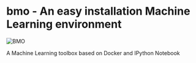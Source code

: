 bmo - An easy installation Machine Learning environment
===

![BMO](http://img2.wikia.nocookie.net/__cb20120403002939/adventuretimewithfinnandjake/images/8/81/BMO.png "BMO")

A Machine Learning toolbox based on Docker and IPython Notebook
